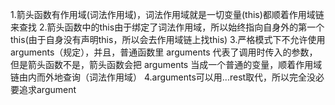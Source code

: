 1.箭头函数有作用域(词法作用域)，词法作用域就是一切变量(this)都顺着作用域链来查找
2.箭头函数中的this由于绑定了词法作用域，所以始终指向自身外的第一个this(由于自身没有声明this，所以会去作用域链上找this)
3.严格模式下不允许使用arguments（规定），并且，普通函数里 arguments 代表了调用时传入的参数，但是箭头函数不是，箭头函数会把 arguments 当成一个普通的变量，顺着作用域链由内而外地查询（词法作用域）
4.arguments可以用...rest取代，所以完全没必要追求argument

